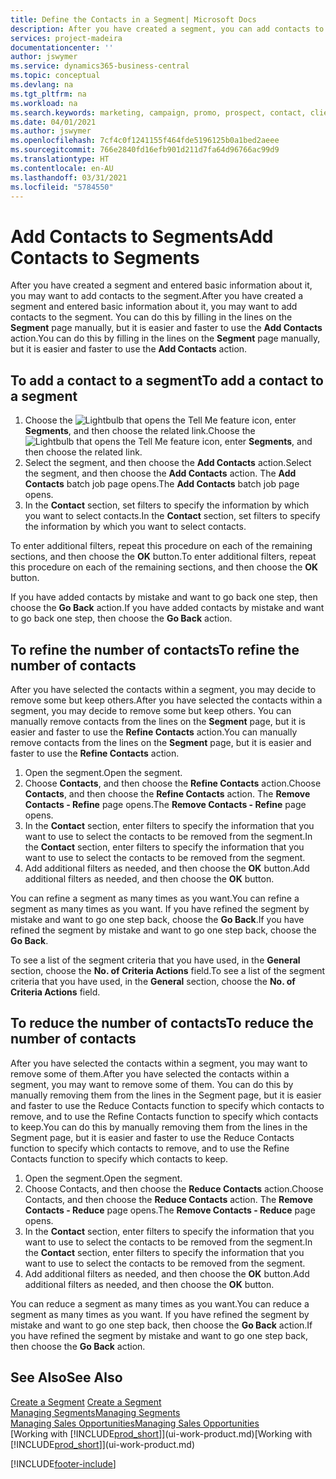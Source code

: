 ```yaml
---
title: Define the Contacts in a Segment| Microsoft Docs
description: After you have created a segment, you can add contacts to the segment, for example, as part of a marketing campaign targeting particular customers or clients.
services: project-madeira
documentationcenter: ''
author: jswymer
ms.service: dynamics365-business-central
ms.topic: conceptual
ms.devlang: na
ms.tgt_pltfrm: na
ms.workload: na
ms.search.keywords: marketing, campaign, promo, prospect, contact, client, customer
ms.date: 04/01/2021
ms.author: jswymer
ms.openlocfilehash: 7cf4c0f1241155f464fde5196125b0a1bed2aeee
ms.sourcegitcommit: 766e2840fd16efb901d211d7fa64d96766ac99d9
ms.translationtype: HT
ms.contentlocale: en-AU
ms.lasthandoff: 03/31/2021
ms.locfileid: "5784550"
---
```

# <a name="add-contacts-to-segments"></a><span data-ttu-id="78eb6-103">Add Contacts to Segments</span><span class="sxs-lookup"><span data-stu-id="78eb6-103">Add Contacts to Segments</span></span>
<span data-ttu-id="78eb6-104">After you have created a segment and entered basic information about it, you may want to add contacts to the segment.</span><span class="sxs-lookup"><span data-stu-id="78eb6-104">After you have created a segment and entered basic information about it, you may want to add contacts to the segment.</span></span> <span data-ttu-id="78eb6-105">You can do this by filling in the lines on the **Segment** page manually, but it is easier and faster to use the **Add Contacts** action.</span><span class="sxs-lookup"><span data-stu-id="78eb6-105">You can do this by filling in the lines on the **Segment** page manually, but it is easier and faster to use the **Add Contacts** action.</span></span>

## <a name="to-add-a-contact-to-a-segment"></a><span data-ttu-id="78eb6-106">To add a contact to a segment</span><span class="sxs-lookup"><span data-stu-id="78eb6-106">To add a contact to a segment</span></span>
1. <span data-ttu-id="78eb6-107">Choose the ![Lightbulb that opens the Tell Me feature](media/ui-search/search_small.png "Tell me what you want to do") icon, enter **Segments**, and then choose the related link.</span><span class="sxs-lookup"><span data-stu-id="78eb6-107">Choose the ![Lightbulb that opens the Tell Me feature](media/ui-search/search_small.png "Tell me what you want to do") icon, enter **Segments**, and then choose the related link.</span></span>  
2. <span data-ttu-id="78eb6-108">Select the segment, and then choose the **Add Contacts** action.</span><span class="sxs-lookup"><span data-stu-id="78eb6-108">Select the segment, and then choose the **Add Contacts** action.</span></span> <span data-ttu-id="78eb6-109">The **Add Contacts** batch job page opens.</span><span class="sxs-lookup"><span data-stu-id="78eb6-109">The **Add Contacts** batch job page opens.</span></span>
3. <span data-ttu-id="78eb6-110">In the **Contact** section, set filters to specify the information by which you want to select contacts.</span><span class="sxs-lookup"><span data-stu-id="78eb6-110">In the **Contact** section, set filters to specify the information by which you want to select contacts.</span></span>

<span data-ttu-id="78eb6-111">To enter additional filters, repeat this procedure on each of the remaining sections, and then choose the **OK** button.</span><span class="sxs-lookup"><span data-stu-id="78eb6-111">To enter additional filters, repeat this procedure on each of the remaining sections, and then choose the **OK** button.</span></span>

<span data-ttu-id="78eb6-112">If you have added contacts by mistake and want to go back one step, then choose the **Go Back** action.</span><span class="sxs-lookup"><span data-stu-id="78eb6-112">If you have added contacts by mistake and want to go back one step, then choose the **Go Back** action.</span></span>

## <a name="to-refine-the-number-of-contacts"></a><span data-ttu-id="78eb6-113">To refine the number of contacts</span><span class="sxs-lookup"><span data-stu-id="78eb6-113">To refine the number of contacts</span></span>
<span data-ttu-id="78eb6-114">After you have selected the contacts within a segment, you may decide to remove some but keep others.</span><span class="sxs-lookup"><span data-stu-id="78eb6-114">After you have selected the contacts within a segment, you may decide to remove some but keep others.</span></span> <span data-ttu-id="78eb6-115">You can manually remove contacts from the lines on the **Segment** page, but it is easier and faster to use the **Refine Contacts** action.</span><span class="sxs-lookup"><span data-stu-id="78eb6-115">You can manually remove contacts from the lines on the **Segment** page, but it is easier and faster to use the **Refine Contacts** action.</span></span>

1. <span data-ttu-id="78eb6-116">Open the segment.</span><span class="sxs-lookup"><span data-stu-id="78eb6-116">Open the segment.</span></span>
2. <span data-ttu-id="78eb6-117">Choose **Contacts**, and then choose the **Refine Contacts** action.</span><span class="sxs-lookup"><span data-stu-id="78eb6-117">Choose **Contacts**, and then choose the **Refine Contacts** action.</span></span> <span data-ttu-id="78eb6-118">The **Remove Contacts - Refine** page opens.</span><span class="sxs-lookup"><span data-stu-id="78eb6-118">The **Remove Contacts - Refine** page opens.</span></span>
3. <span data-ttu-id="78eb6-119">In the **Contact** section, enter filters to specify the information that you want to use to select the contacts to be removed from the segment.</span><span class="sxs-lookup"><span data-stu-id="78eb6-119">In the **Contact** section, enter filters to specify the information that you want to use to select the contacts to be removed from the segment.</span></span>
4. <span data-ttu-id="78eb6-120">Add additional filters as needed, and then choose the **OK** button.</span><span class="sxs-lookup"><span data-stu-id="78eb6-120">Add additional filters as needed, and then choose the **OK** button.</span></span>

<span data-ttu-id="78eb6-121">You can refine a segment as many times as you want.</span><span class="sxs-lookup"><span data-stu-id="78eb6-121">You can refine a segment as many times as you want.</span></span> <span data-ttu-id="78eb6-122">If you have refined the segment by mistake and want to go one step back, choose the **Go Back**.</span><span class="sxs-lookup"><span data-stu-id="78eb6-122">If you have refined the segment by mistake and want to go one step back, choose the **Go Back**.</span></span>

<span data-ttu-id="78eb6-123">To see a list of the segment criteria that you have used, in the **General** section, choose the **No. of Criteria Actions** field.</span><span class="sxs-lookup"><span data-stu-id="78eb6-123">To see a list of the segment criteria that you have used, in the **General** section, choose the **No. of Criteria Actions** field.</span></span>

## <a name="to-reduce-the-number-of-contacts"></a><span data-ttu-id="78eb6-124">To reduce the number of contacts</span><span class="sxs-lookup"><span data-stu-id="78eb6-124">To reduce the number of contacts</span></span>
<span data-ttu-id="78eb6-125">After you have selected the contacts within a segment, you may want to remove some of them.</span><span class="sxs-lookup"><span data-stu-id="78eb6-125">After you have selected the contacts within a segment, you may want to remove some of them.</span></span> <span data-ttu-id="78eb6-126">You can do this by manually removing them from the lines in the Segment page, but it is easier and faster to use the Reduce Contacts function to specify which contacts to remove, and to use the Refine Contacts function to specify which contacts to keep.</span><span class="sxs-lookup"><span data-stu-id="78eb6-126">You can do this by manually removing them from the lines in the Segment page, but it is easier and faster to use the Reduce Contacts function to specify which contacts to remove, and to use the Refine Contacts function to specify which contacts to keep.</span></span>

1. <span data-ttu-id="78eb6-127">Open the segment.</span><span class="sxs-lookup"><span data-stu-id="78eb6-127">Open the segment.</span></span>
2. <span data-ttu-id="78eb6-128">Choose Contacts, and then choose the **Reduce Contacts** action.</span><span class="sxs-lookup"><span data-stu-id="78eb6-128">Choose Contacts, and then choose the **Reduce Contacts** action.</span></span> <span data-ttu-id="78eb6-129">The **Remove Contacts - Reduce** page opens.</span><span class="sxs-lookup"><span data-stu-id="78eb6-129">The **Remove Contacts - Reduce** page opens.</span></span>
3. <span data-ttu-id="78eb6-130">In the **Contact** section, enter filters to specify the information that you want to use to select the contacts to be removed from the segment.</span><span class="sxs-lookup"><span data-stu-id="78eb6-130">In the **Contact** section, enter filters to specify the information that you want to use to select the contacts to be removed from the segment.</span></span>
4. <span data-ttu-id="78eb6-131">Add additional filters as needed, and then choose the **OK** button.</span><span class="sxs-lookup"><span data-stu-id="78eb6-131">Add additional filters as needed, and then choose the **OK** button.</span></span>

<span data-ttu-id="78eb6-132">You can reduce a segment as many times as you want.</span><span class="sxs-lookup"><span data-stu-id="78eb6-132">You can reduce a segment as many times as you want.</span></span> <span data-ttu-id="78eb6-133">If you have refined the segment by mistake and want to go one step back, then choose the **Go Back** action.</span><span class="sxs-lookup"><span data-stu-id="78eb6-133">If you have refined the segment by mistake and want to go one step back, then choose the **Go Back** action.</span></span>

## <a name="see-also"></a><span data-ttu-id="78eb6-134">See Also</span><span class="sxs-lookup"><span data-stu-id="78eb6-134">See Also</span></span>
<span data-ttu-id="78eb6-135">[Create a Segment](marketing-how-create-segment.md) </span><span class="sxs-lookup"><span data-stu-id="78eb6-135">[Create a Segment](marketing-how-create-segment.md) </span></span>  
[<span data-ttu-id="78eb6-136">Managing Segments</span><span class="sxs-lookup"><span data-stu-id="78eb6-136">Managing Segments</span></span>](marketing-segments.md)  
[<span data-ttu-id="78eb6-137">Managing Sales Opportunities</span><span class="sxs-lookup"><span data-stu-id="78eb6-137">Managing Sales Opportunities</span></span>](marketing-manage-sales-opportunities.md)  
<span data-ttu-id="78eb6-138">[Working with [!INCLUDE[prod_short](includes/prod_short.md)]](ui-work-product.md)</span><span class="sxs-lookup"><span data-stu-id="78eb6-138">[Working with [!INCLUDE[prod_short](includes/prod_short.md)]](ui-work-product.md)</span></span>  


[!INCLUDE[footer-include](includes/footer-banner.md)]